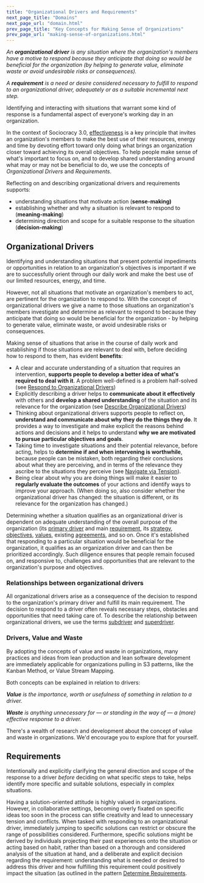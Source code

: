 ```yaml
---
title: "Organizational Drivers and Requirements"
next_page_title: "Domains"
next_page_url: "domain.html"
prev_page_title: "Key Concepts for Making Sense of Organizations"
prev_page_url: "making-sense-of-organizations.html"
---
```




_An **organizational driver** is any situation where the organization's members have a motive to respond because they anticipate that doing so would be beneficial for the organization (by helping to generate value, eliminate waste or avoid undesirable risks or consequences)._

_A **requirement** is a need or desire considered necessary to fulfill to respond to an organizational driver, adequately or as a suitable incremental next step._

Identifying and interacting with situations that warrant some kind of response is a fundamental aspect of everyone's working day in an organization. 

In the context of Sociocracy 3.0, [effectiveness](principle-effectiveness.html) is a key principle that invites an organization's members to make the best use of their resources, energy and time by devoting effort toward only doing what brings an organization closer toward achieving its overall objectives. To help people make sense of what's important to focus on, and to develop shared understanding around what may or may not be beneficial to do, we use the concepts of _Organizational Drivers_ and _Requirements_.

Reflecting on and describing organizational drivers and requirements supports:

-   understanding situations that motivate action (**sense-making)**
-   establishing whether and why a situation is relevant to respond to (**meaning-making**) 
-   determining direction and scope for a suitable response to the situation (**decision-making**)


## Organizational Drivers

Identifying and understanding situations that present potential impediments or opportunities in relation to an organization's objectives is important if we are to successfully orient through our daily work and make the best use of our limited resources, energy, and time. 

However, not all situations that motivate an organization's members to act, are pertinent for the organization to respond to. With the concept of organizational drivers we give a name to those situations an organization's members investigate and determine as relevant to respond to because they anticipate that doing so would be beneficial for the organization - by helping to generate value, eliminate waste, or avoid undesirable risks or consequences.

Making sense of situations that arise in the course of daily work and establishing if those situations are relevant to deal with, before deciding how to respond to them, has evident **benefits**: 


-   A clear and accurate understanding of a situation that requires an intervention, **supports people to develop a better idea of what's required to deal with it**. A problem well-defined is a problem half-solved (see [Respond to Organizational Drivers](respond-to-organizational-drivers.html))
-   Explicitly describing a driver helps to **communicate about it effectively** with others and **develop a shared understanding** of the situation and its relevance for the organization (see [Describe Organizational Drivers](describe-organizational-drivers.html))
-   Thinking about organizational drivers supports people to reflect on, **understand and communicate about why they do the things they do**. It provides a way to investigate and make explicit the reasons behind actions and decisions and it helps to understand **why we are motivated to pursue particular objectives and goals**. 
-   Taking time to investigate situations and their potential relevance, before acting, helps to **determine if and when intervening is worthwhile**, because people can be mistaken, both regarding their conclusions about what they are perceiving, and in terms of the relevance they ascribe to the situations they perceive (see [Navigate via Tension](navigate-via-tension.html)). 
-   Being clear about why you are doing things will make it easier to **regularly evaluate the outcomes** of your actions and identify ways to improve your approach. (When doing so, also consider whether the organizational driver has changed: the situation is different, or its relevance for the organization has changed.)

Determining whether a situation qualifies as an organizational driver is dependent on adequate understanding of the overall purpose of the organization (its <a href="glossary.html#entry-primary-driver" class="glossary-tooltip" data-toggle="tooltip" title="Primary Driver: The primary driver for a domain is the main driver that people who account for that domain respond to.">primary driver</a> and main <a href="glossary.html#entry-requirement" class="glossary-tooltip" data-toggle="tooltip" title="Requirement: A need or desire considered necessary to fulfill to respond to an organizational driver, adequately or as a suitable incremental next step.">requirement</a>, its <a href="glossary.html#entry-strategy" class="glossary-tooltip" data-toggle="tooltip" title="Strategy: A high level approach for how people will create value to successfully account for a domain.">strategy</a>, <a href="glossary.html#entry-objective" class="glossary-tooltip" data-toggle="tooltip" title="Objective: A (specific) result that a person or team or organization wants to achieve; an aim or a goal.">objectives</a>, <a href="glossary.html#entry-values" class="glossary-tooltip" data-toggle="tooltip" title="Values: Valued principles that guide behavior. Not to be confused with &quot;value&quot; (singular) in the context of a driver.">values</a>, existing <a href="glossary.html#entry-agreement" class="glossary-tooltip" data-toggle="tooltip" title="Agreement: An agreed-upon guideline, process, protocol or policy designed to guide the flow of value.">agreements</a>, and so on. Once it's established that responding to a particular situation would be beneficial for the organization, it qualifies as an organization driver and can then be prioritized accordingly. Such diligence ensures that people remain focused on, and responsive to, challenges and opportunities that are relevant to the organization's purpose and objectives.


### Relationships between organizational drivers

All organizational drivers arise as a consequence of the decision to respond to the organization's primary driver and fulfill its main requirement. The decision to respond to a driver often reveals necessary steps, obstacles and opportunities that need taking care of. To describe the relationship between organizational drivers, we use the terms <a href="glossary.html#entry-subdriver" class="glossary-tooltip" data-toggle="tooltip" title="Subdriver: A subdriver arises as a consequence of responding to another driver (the superdriver) and is essential for effectively responding to the superdriver.">subdriver</a> and <a href="glossary.html#entry-superdriver" class="glossary-tooltip" data-toggle="tooltip" title="Superdriver: see Subdriver.">superdriver</a>.


### Drivers, Value and Waste

By adopting the concepts of value and waste in organizations, many practices and ideas from lean production and lean software development are immediately applicable for organizations pulling in S3 patterns, like the Kanban Method, or Value Stream Mapping.

Both concepts can be explained in relation to drivers:

_**Value** is the importance, worth or usefulness of something in relation to a driver._

_**Waste** is anything unnecessary for — or standing in the way of — a (more) effective response to a driver._

There's a wealth of research and development about the concept of value and waste in organizations. We'd encourage you to explore that for yourself.


## Requirements

Intentionally and explicitly clarifying the general direction and scope of the response to a driver _before_ deciding on what specific steps to take, helps identify more specific and suitable solutions, especially in complex situations.

Having a solution-oriented attitude is highly valued in organizations. However, in collaborative settings, becoming overly fixated on specific ideas too soon in the process can stifle creativity and lead to unnecessary tension and conflicts. When tasked with responding to an organizational driver, immediately jumping to specific solutions can restrict or obscure the range of possibilities considered. Furthermore, specific solutions might be derived by individuals projecting their past experiences onto the situation or acting based on habit, rather than based on a thorough and considered analysis of the situation at hand, and a deliberate and explicit decision regarding the requirement: understanding what is needed or desired to address this driver and how fulfilling this requirement could positively impact the situation (as outlined in the pattern [Determine Requirements](determine-requirements.html).

